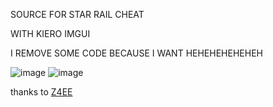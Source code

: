 SOURCE FOR STAR RAIL CHEAT

WITH KIERO IMGUI

I REMOVE SOME CODE BECAUSE I WANT HEHEHEHEHEHEH

![image](https://user-images.githubusercontent.com/77231874/236573614-ed194f58-8f39-4469-b19c-591e86e0972c.png)
![image](https://user-images.githubusercontent.com/77231874/236576075-e6c55712-7f91-4967-b533-7e06bc34ebbb.png)


thanks to 
<a href="https://github.com/Z4ee">Z4EE</a>
